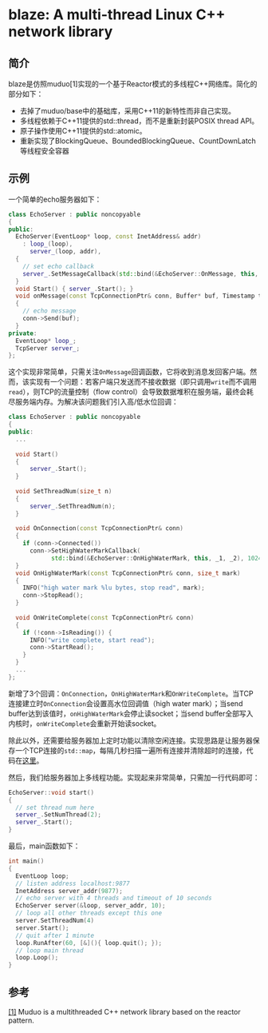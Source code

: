 # blaze: A multi-thread Linux C++ network library 

## 简介

blaze是仿照muduo[1]实现的一个基于Reactor模式的多线程C++网络库。简化的部分如下：
- 去掉了muduo/base中的基础库，采用C++11的新特性而非自己实现。
- 多线程依赖于C++11提供的std::thread，而不是重新封装POSIX thread API。
- 原子操作使用C++11提供的std::atomic。
- 重新实现了BlockingQueue、BoundedBlockingQueue、CountDownLatch等线程安全容器
## 示例

一个简单的echo服务器如下：

```C++
class EchoServer : public noncopyable
{
public:
  EchoServer(EventLoop* loop, const InetAddress& addr)
    : loop_(loop),
      server_(loop, addr),
  {
    // set echo callback
    server_.SetMessageCallback(std::bind(&EchoServer::OnMessage, this, _1, _2, _3));
  }
  void Start() { server_.Start(); }
  void onMessage(const TcpConnectionPtr& conn, Buffer* buf, Timestamp time)
  {
    // echo message
    conn->Send(buf);
  }
private:
  EventLoop* loop_;
  TcpServer server_;
};
```

这个实现非常简单，只需关注`OnMessage`回调函数，它将收到消息发回客户端。然而，该实现有一个问题：若客户端只发送而不接收数据（即只调用`write`而不调用`read`），则TCP的流量控制（flow control）会导致数据堆积在服务端，最终会耗尽服务端内存。为解决该问题我们引入高/低水位回调：

```c++
class EchoServer : public noncopyable
{
public:
  ...
 
  void Start()
  {
      server_.Start();
  }
  
  void SetThreadNum(size_t n)
  {
      server_.SetThreadNum(n);
  }
  
  void OnConnection(const TcpConnectionPtr& conn)
  {
    if (conn->Connected())
      conn->SetHighWaterMarkCallback(
            std::bind(&EchoServer::OnHighWaterMark, this, _1, _2), 1024);
  }
  void OnHighWaterMark(const TcpConnectionPtr& conn, size_t mark)
  {
    INFO("high water mark %lu bytes, stop read", mark);
    conn->StopRead();
  }
  
  void OnWriteComplete(const TcpConnectionPtr& conn)
  {
    if (!conn->IsReading()) {
      INFO("write complete, start read");
      conn->StartRead();
    }
  }
  ...
};
```

新增了3个回调：`OnConnection`，`OnHighWaterMark`和`OnWriteComplete`。当TCP连接建立时`OnConnection`会设置高水位回调值（high water mark）；当send buffer达到该值时，`onHighWaterMark`会停止读socket；当send buffer全部写入内核时，`onWriteComplete`会重新开始读socket。

除此以外，还需要给服务器加上定时功能以清除空闲连接。实现思路是让服务器保存一个TCP连接的`std::map`，每隔几秒扫描一遍所有连接并清除超时的连接，代码在[这里](./example/echo.cc)。

然后，我们给服务器加上多线程功能。实现起来非常简单，只需加一行代码即可：

```c++
EchoServer::void start()
{
  // set thread num here
  server_.SetNumThread(2);
  server_.Start();
}
```

最后，main函数如下：

```c++
int main()
{
  EventLoop loop;
  // listen address localhost:9877
  InetAddress server_addr(9877);
  // echo server with 4 threads and timeout of 10 seconds
  EchoServer server(&loop, server_addr, 10);
  // loop all other threads except this one
  server.SetThreadNum(4)
  server.Start();
  // quit after 1 minute
  loop.RunAfter(60, [&](){ loop.quit(); });
  // loop main thread
  loop.Loop();
}
```

## 参考

[[1]](https://github.com/chenshuo/muduo) Muduo is a multithreaded C++ network library based on the reactor pattern.

